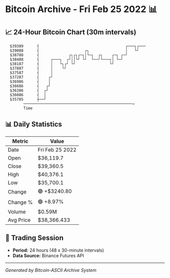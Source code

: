 # Bitcoin Archive - Fri Feb 25 2022 📊

## 📈 24-Hour Bitcoin Chart (30m intervals)

```
  $39389      ┤                                      ┌───┐┌─── 
  $39088      ┤                    ┌┐                │   └┘    
  $38788      ┤             ┌┐┌┐┌─┐│└─┐  ┌┐    ┌─┐ ┌─┘         
  $38488      ┤     ┌───┐  ┌┘││└┘ └┘  └──┘└───┐│ └─┘           
  $38187      ┤     │   └┐┌┘ └┘               └┘               
  $37887      ┤     │    └┘                                    
  $37587      ┤     │                                          
  $37287      ┤    ┌┘                                          
  $36986      ┤    │                                           
  $36686      ┤   ┌┘                                           
  $36386      ┤  ┌┘                                            
  $36086      ┤  │                                             
  $35785      ┼──┘                                             
        ────────────────────────────────────────────────→
        Time
```

## 📊 Daily Statistics

| Metric | Value |
|--------|-------|
| Date | Fri Feb 25 2022 |
| Open | $36,119.7 |
| Close | $39,360.5 |
| High | $40,376.1 |
| Low | $35,700.1 |
| Change | 🟢 +$3240.80 |
| Change % | 🟢 +8.97% |
| Volume | $0.59M |
| Avg Price | $38,366.433 |

## 📅 Trading Session

- **Period:** 24 hours (48 x 30-minute intervals)
- **Data Source:** Binance Futures API

---
*Generated by Bitcoin-ASCII Archive System*
